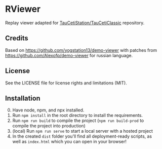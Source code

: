 # RViewer
Replay viewer adapted for [TauCetiStation/TauCetiClassic](https://github.com/TauCetiStation/TauCetiClassic) repository.

## Credits
Based on https://github.com/yogstation13/demo-viewer with patches from https://github.com/Alexofp/demo-viewer for russian language.

## License
See the LICENSE file for license rights and limitations (MIT).

## Installation

0. Have node, npm, and npx installed.
1. Run `npm install` in the root directory to install the requirements.
2. Run `npm run build` to compile the project (`npm run build-prod` to compile the project into production)
4. (local) Run `npm run serve` to start a local server with a hosted project
5. In the created `dist` folder you'll find all deployment-ready scripts, as well as `index.html` which you can open in your browser!